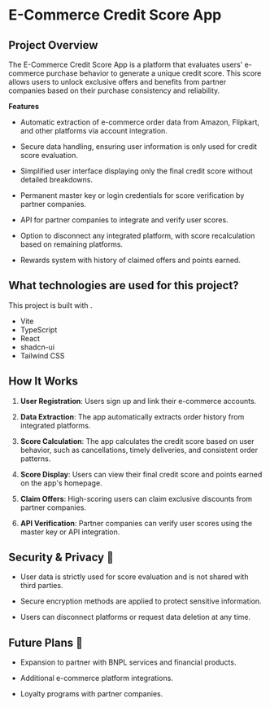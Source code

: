 # E-Commerce Credit Score App

## Project Overview
The E-Commerce Credit Score App is a platform that evaluates users' e-commerce purchase behavior to generate a unique credit score. This score allows users to unlock exclusive offers and benefits from partner companies based on their purchase consistency and reliability.

**Features**
* Automatic extraction of e-commerce order data from Amazon, Flipkart, and other platforms via account integration.

* Secure data handling, ensuring user information is only used for credit score evaluation.

* Simplified user interface displaying only the final credit score without detailed breakdowns.

* Permanent master key or login credentials for score verification by partner companies.

* API for partner companies to integrate and verify user scores.

* Option to disconnect any integrated platform, with score recalculation based on remaining platforms.

* Rewards system with history of claimed offers and points earned.

## What technologies are used for this project?

This project is built with .

- Vite
- TypeScript
- React
- shadcn-ui
- Tailwind CSS

## How It Works

1. **User Registration**: Users sign up and link their e-commerce accounts.

2. **Data Extraction**: The app automatically extracts order history from integrated platforms.

3. **Score Calculation**: The app calculates the credit score based on user behavior, such as cancellations, timely deliveries, and consistent order patterns.

4. **Score Display**: Users can view their final credit score and points earned on the app's homepage.

5. **Claim Offers**: High-scoring users can claim exclusive discounts from partner companies.

6. **API Verification**: Partner companies can verify user scores using the master key or API integration.


## Security & Privacy 🔐

* User data is strictly used for score evaluation and is not shared with third parties.

* Secure encryption methods are applied to protect sensitive information.

* Users can disconnect platforms or request data deletion at any time.


## Future Plans 🚀

* Expansion to partner with BNPL services and financial products.

* Additional e-commerce platform integrations.

* Loyalty programs with partner companies.

